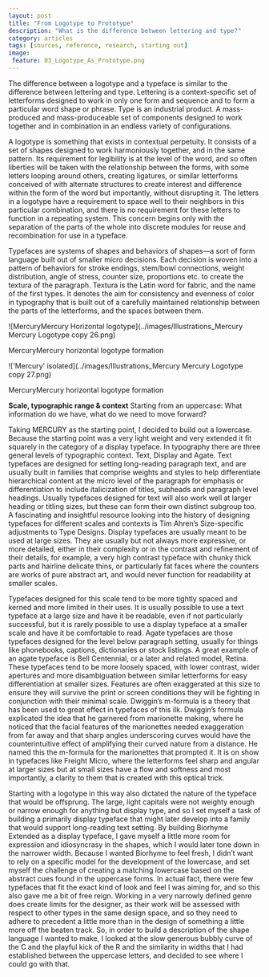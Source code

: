 ```yaml
---
layout: post
title: "From Logotype to Prototype"
description: "What is the difference between lettering and type?"
category: articles
tags: [sources, reference, research, starting out]
image: 
 feature: 03_Logotype_As_Prototype.png
---
```


The difference between a logotype and a typeface is similar to the difference between lettering and type. Lettering is a context-specific set of letterforms designed to work in only one form and sequence and to form a particular word shape or phrase. Type is an industrial product. A mass-produced and mass-produceable set of components designed to work together and in combination in an endless variety of configurations. 

A logotype is something that exists in contextual perpetuity. It consists of a set of shapes designed to work harmoniously together, and in the same pattern. Its requirement for legibility is at the level of the word, and so often liberties will be taken with the relationship between the forms, with some letters looping around others, creating ligatures, or similar letterforms conceived of with alternate structures to create interest and difference within the form of the word but importantly, without disrupting it. The letters in a logotype have a requirement to space well to their neighbors in this particular combination, and there is no requirement for these letters to function in a repeating system. This concern begins only with the separation of the parts of the whole into discrete modules for reuse and recombination for use in a typeface. 

Typefaces are systems of shapes and behaviors of shapes—a sort of form language built out of smaller micro decisions. Each decision is woven into a pattern of behaviors for stroke endings, stem/bowl connections, weight distribution, angle of stress, counter size, proportions etc. to create the textura of the paragraph. Textura is the Latin word for fabric, and the name of the first types. It denotes the aim for consistency and evenness of color in typography that is built out of a carefully maintained relationship between the parts of the letterforms, and the spaces between them. 

![MercuryMercury Horizontal logotype](../images/Illustrations_Mercury Mercury Logotype copy 26.png)
<figcaption>MercuryMercury horizontal logotype formation</figcaption>

!['Mercury' isolated](../images/Illustrations_Mercury Mercury Logotype copy 27.png)
<figcaption>MercuryMercury horizontal logotype formation</figcaption>

**Scale, typographic range & context**
Starting from an uppercase: What information do we have, what do we need to move forward?
 
Taking MERCURY as the starting point, I decided to build out a lowercase. Because the starting point was a very light weight and very extended it fit squarely in the category of a display typeface. In typography there are three general levels of typographic context. Text, Display and Agate. Text typefaces are designed for setting long-reading paragraph text, and are usually built in families that comprise weights and styles to help differentiate hierarchical content at the micro level of the paragraph for emphasis or differentiation to include italicization of titles, subheads and paragraph level headings. Usually typefaces designed for text will also work well at larger heading or titling sizes, but these can form their own distinct subgroup too. A fascinating and insightful resource looking into the history of designing typefaces for different scales and contexts is Tim Ahren’s Size-specific adjustments to Type Designs. Display typefaces are usually meant to be used at large sizes. They are usually but not always more expressive, or more detailed, either in their complexity or in the contrast and refinement of their details, for example, a very high contrast typeface with chunky thick parts and hairline delicate thins, or particularly fat faces where the counters are works of pure abstract art, and would never function for readability at smaller scales.
 
Typefaces designed for this scale tend to be more tightly spaced and kerned and more limited in their uses. It is usually possible to use a text typeface at a large size and have it be readable, even if not particularly successful, but it is rarely possible to use a display typeface at a smaller scale and have it be comfortable to read. Agate typefaces are those typefaces designed for the level below paragraph setting, usually for things like phonebooks, captions, dictionaries or stock listings. A great example of an agate typeface is Bell Centennial, or a later and related model, Retina. These typefaces tend to be more loosely spaced, with lower contrast, wider apertures and more disambiguation between similar letterforms for easy differentiation at smaller sizes. Features are often exaggerated at this size to ensure they will survive the print or screen conditions they will be fighting in conjunction with their minimal scale. Dwiggin’s m-formula is a theory that has been used to great effect in typefaces of this ilk. Dwiggin’s formula explicated the idea that he garnered from marionette making, where he noticed that the facial features of the marionettes needed exaggeration from far away and that sharp angles underscoring curves would have the counterintuitive effect of amplifying their curved nature from a distance. He named this the m-formula for the marionettes that prompted it. It is on show in typefaces like Freight Micro, where the letterforms feel sharp and angular at larger sizes but at small sizes have a flow and softness and most importantly, a clarity to them that is created with this optical trick.
 
Starting with a logotype in this way also dictated the nature of the typeface that would be offsprung. The large, light capitals were not weighty enough or narrow enough for anything but display type, and so I set myself a task of building a primarily display typeface that might later develop into a family that would support long-reading text setting. By building Biorhyme Extended as a display typeface, I gave myself a little more room for expression and idiosyncrasy in the shapes, which I would later tone down in the narrower width. Because I wanted Biorhyme to feel fresh, I didn’t want to rely on a specific model for the development of the lowercase, and set myself the challenge of creating a matching lowercase based on the abstract cues found in the uppercase forms. In actual fact, there were few typefaces that fit the exact kind of look and feel I was aiming for, and so this also gave me a bit of free reign. Working in a very narrowly defined genre does create limits for the designer, as their work will be assessed with respect to other types in the same design space, and so they need to adhere to precedent a little more than in the design of something a little more off the beaten track. So, in order to build a description of the shape language I wanted to make, I looked at the slow generous bubbly curve of the C and the playful kick of the R and the similarity in widths that I had established between the uppercase letters, and decided to see where I could go with that.
